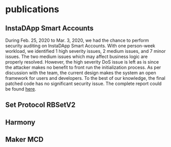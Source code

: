 # publications

## InstaDApp Smart Accounts

During Feb. 25, 2020 to Mar. 3, 2020, we had the chance to perform security auditing on InstaDApp Smart Accounts.
With one person-week workload, we identified 1 high severity issues, 2 medium issues, and 7 minor issues.
The two medium issues which may affect business logic are properly resolved.
However, the high severity DoS issue is left as is since the attacker makes no benefit to front run the initialization process.
As per discussion with the team, the current design makes the system an open framework for users and developers.
To the best of our knowledge, the final patched code has no significant security issue.
The complete report could be found [here](audit_reports/InstaDApp_audit_report_2020_04_en_1_0.pdf).

## Set Protocol RBSetV2

## Harmony

## Maker MCD
